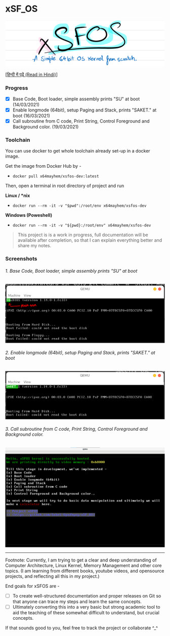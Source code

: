 # xSF_OS
![](https://github.com/Saket-Upadhyay/xSF_OS/blob/main/screenshots/Step1/xSFOSpen.png)

[[हिन्दी में पढ़ें (Read in Hindi)](https://github.com/Saket-Upadhyay/xSF_OS/blob/main/Readme_HI.md)]
### Progress

- [x] Base Code, Boot loader, simple assembly prints "SU" at boot (14/03/2021)
- [x] Enable longmode (64bit), setup Paging and Stack, prints "SAKET." at boot (16/03/2021)
- [x] Call subroutine from C code, Print String, Control Foreground and Background color. (19/03/2021)

### Toolchain

You can use docker to get whole toolchain already set-up in a docker image.

Get the image from Docker Hub by -
- ```docker pull x64mayhem/xsfos-dev:latest```

Then, open a terminal in root directory of project and run 

**Linux / \*nix** 

- ```docker run --rm -it -v "$pwd":/root/env x64mayhem/xsfos-dev```

**Windows (Poweshell)**

- ```docker run --rm -it -v "${pwd}:/root/env" x64mayhem/xsfos-dev```

> This project is is a work in progress, full documentation will be available after completion, so that I can explain everything better and share my notes.

### Screenshots 

###### 1. Base Code, Boot loader, simple assembly prints "SU" at boot 
![](https://github.com/Saket-Upadhyay/xSF_OS/blob/main/screenshots/Step1/Step1.png)

###### 2. Enable longmode (64bit), setup Paging and Stack, prints "SAKET." at boot
![](https://github.com/Saket-Upadhyay/xSF_OS/blob/main/screenshots/Step2/step2.png)

###### 3. Call subroutine from C code, Print String, Control Foreground and Background color.
![](https://github.com/Saket-Upadhyay/xSF_OS/blob/main/screenshots/Step3/Step3.png)

---

Footnote: 
Currently, I am trying to get a clear and deep understanding of Computer Architecture, Linux Kernel, Memory Management and other core topics.
(I am learning from different books, youtube videos, and opensource projects, and reflecting all this in my project.)

End goals for xSFOS are -

- [ ] To create well-structured documentation and proper releases on Git so that anyone can trace my steps and learn the same concepts.
- [ ] Ultimately converting this into a very basic but strong academic tool to aid the teaching of these somewhat difficult to understand, but crucial concepts.

If that sounds good to you, feel free to track the project or collaborate ^\_^

